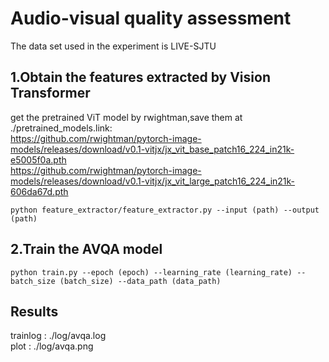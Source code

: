 # Audio-visual quality assessment
The data set used in the experiment is LIVE-SJTU
## 1.Obtain the features extracted by Vision Transformer
get the pretrained ViT model by rwightman\,save them at ./pretrained_models.link:\
https://github.com/rwightman/pytorch-image-models/releases/download/v0.1-vitjx/jx_vit_base_patch16_224_in21k-e5005f0a.pth \
https://github.com/rwightman/pytorch-image-models/releases/download/v0.1-vitjx/jx_vit_large_patch16_224_in21k-606da67d.pth
````
python feature_extractor/feature_extractor.py --input (path) --output (path)
````
## 2.Train the AVQA model
````
python train.py --epoch (epoch) --learning_rate (learning_rate) --batch_size (batch_size) --data_path (data_path)
````
## Results
trainlog : ./log/avqa.log\
plot : ./log/avqa.png
